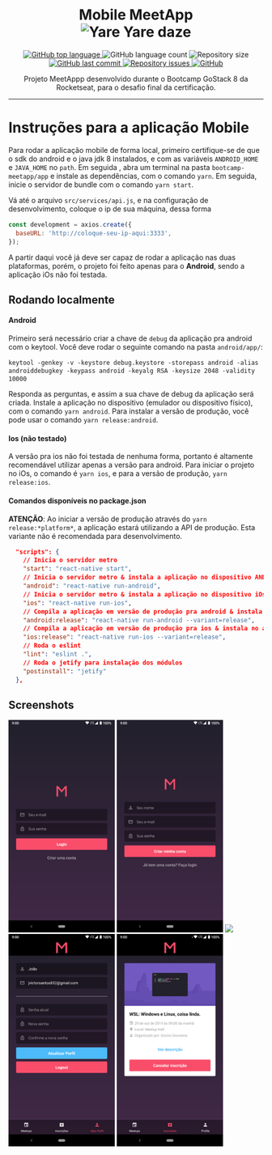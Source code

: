 <h1 align="center">
    Mobile MeetApp
    </br>
    <img alt="Yare Yare daze" src="https://i.imgur.com/3cqc6DD.png" />

</h1>
<p align="center">
  <a href="https://github.com/thejoaov/bootcamp-meetapp-app/search?l=javascript">
    <img alt="GitHub top language" src="https://img.shields.io/github/languages/top/thejoaov/bootcamp-meetapp-app.svg">
  </a>
  <img alt="GitHub language count" src="https://img.shields.io/github/languages/count/thejoaov/bootcamp-meetapp-app.svg">
  <img alt="Repository size" src="https://img.shields.io/github/repo-size/thejoaov/bootcamp-meetapp-app.svg">
  <a href="https://github.com/thejoaov/bootcamp-meetapp-app/commits/master">
    <img alt="GitHub last commit" src="https://img.shields.io/github/last-commit/thejoaov/bootcamp-meetapp-app.svg">
  </a>
  <a href="https://github.com/thejoaov/bootcamp-meetapp-app/issues">
    <img alt="Repository issues" src="https://img.shields.io/github/issues/thejoaov/bootcamp-meetapp-app.svg">
  </a>
  <a href="https://github.com/thejoaov/bootcamp-meetapp-app/blob/master/LICENSE">
    <img alt="GitHub" src="https://img.shields.io/github/license/thejoaov/bootcamp-meetapp-app.svg">
  </a>
</p>
<div align="center">
Projeto MeetAppp desenvolvido durante o Bootcamp GoStack 8 da Rocketseat, para o desafio final da certificação.
</div>

---

# Instruções para a aplicação Mobile

Para rodar a aplicação mobile de forma local, primeiro certifique-se de que o sdk do android e o java jdk 8 instalados, e com as variáveis `ANDROID_HOME` e `JAVA_HOME` no `path`. Em seguida , abra um terminal na pasta `bootcamp-meetapp/app` e instale as dependências, com o comando `yarn`. Em seguida, inicie o servidor de bundle com o comando `yarn start`.

Vá até o arquivo `src/services/api.js`, e na configuração de desenvolvimento, coloque o ip de sua máquina, dessa forma

```javascript
const development = axios.create({
  baseURL: 'http://coloque-seu-ip-aqui:3333',
});
```

A partir daqui você já deve ser capaz de rodar a aplicação nas duas plataformas, porém, o projeto foi feito apenas para o **Android**, sendo a aplicação iOs não foi testada.

## Rodando localmente

#### Android

Primeiro será necessário criar a chave de `debug` da aplicação pra android com o keytool.
Você deve rodar o seguinte comando na pasta `android/app/`:

```
keytool -genkey -v -keystore debug.keystore -storepass android -alias androiddebugkey -keypass android -keyalg RSA -keysize 2048 -validity 10000
```

Responda as perguntas, e assim a sua chave de debug da aplicação será criada.
Instale a aplicação no dispositivo (emulador ou dispositivo físico), com o comando `yarn android`.
Para instalar a versão de produção, você pode usar o comando `yarn release:android`.

#### Ios (não testado)

A versão pra ios não foi testada de nenhuma forma, portanto é altamente recomendável utilizar apenas a versão para android.
Para iniciar o projeto no iOs, o comando é `yarn ios`, e para a versão de produção, `yarn release:ios`.

#### Comandos disponíveis no package.json

**ATENÇÃO**: Ao iniciar a versão de produção através do `yarn release:*platform*`, a aplicação estará utilizando a API de produção. Esta variante não é recomendada para desenvolvimento.

```json
  "scripts": {
    // Inicia o servidor metro
    "start": "react-native start",
    // Inicia o servidor metro & instala a aplicação no dispositivo ANDROID pelo adb
    "android": "react-native run-android",
    // Inicia o servidor metro & instala a aplicação no dispositivo iOs (emulador ou aparelho)
    "ios": "react-native run-ios",
    // Compila a aplicação em versão de produção pra android & instala no aparelho/emulador
    "android:release": "react-native run-android --variant=release",
    // Compila a aplicação em versão de produção pra ios & instala no aparelho/emulador
    "ios:release": "react-native run-ios --variant=release",
    // Roda o eslint
    "lint": "eslint .",
    // Roda o jetify para instalação dos módulos
    "postinstall": "jetify"
  },
```

## Screenshots

<img src="https://raw.githubusercontent.com/thejoaov/bootcamp-meetapp/master/docs/assets/app/login2.png" height="420">
<img src="https://raw.githubusercontent.com/thejoaov/bootcamp-meetapp/master/docs/assets/app/create-account2.png" height="420">
<img src="https://raw.githubusercontent.com/thejoaov/bootcamp-meetapp/master/docs/assets/app/dashboard.gif" height="420">
<img src="https://raw.githubusercontent.com/thejoaov/bootcamp-meetapp/master/docs/assets/app/profile.png" height="420">
<img src="https://raw.githubusercontent.com/thejoaov/bootcamp-meetapp/master/docs/assets/app/subscriptions.png" height="420">

